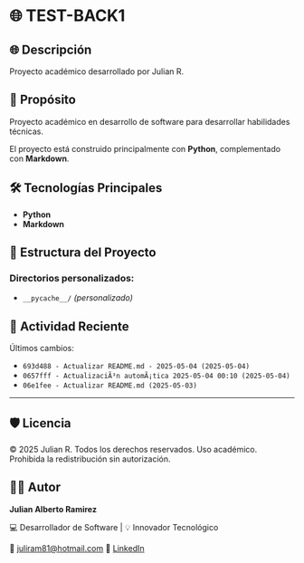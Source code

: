 # 🌐 TEST-BACK1

## 🌐 Descripción

Proyecto académico desarrollado por Julian R.

## 🎯 Propósito

Proyecto académico en desarrollo de software para desarrollar habilidades técnicas.

El proyecto está construido principalmente con **Python**, complementado con **Markdown**.
## 🛠️ Tecnologías Principales

- **Python**
- **Markdown**
## 📂 Estructura del Proyecto


### Directorios personalizados:
- `__pycache__/` *(personalizado)*
## 📅 Actividad Reciente

Últimos cambios:
- `693d488 - Actualizar README.md - 2025-05-04 (2025-05-04)`
- `0657fff - ActualizaciÃ³n automÃ¡tica 2025-05-04 00:10 (2025-05-04)`
- `06e1fee - Actualizar README.md (2025-05-03)`

---

## 🛡️ Licencia

© 2025 Julian R. Todos los derechos reservados.
Uso académico. Prohibida la redistribución sin autorización.

## 🧑‍💻 Autor

**Julian Alberto Ramirez**

💻 Desarrollador de Software | 💡 Innovador Tecnológico

📧 [juliram81@hotmail.com](mailto:juliram81@hotmail.com)
🔗 [LinkedIn](https://co.linkedin.com/in/julianramirezc)
